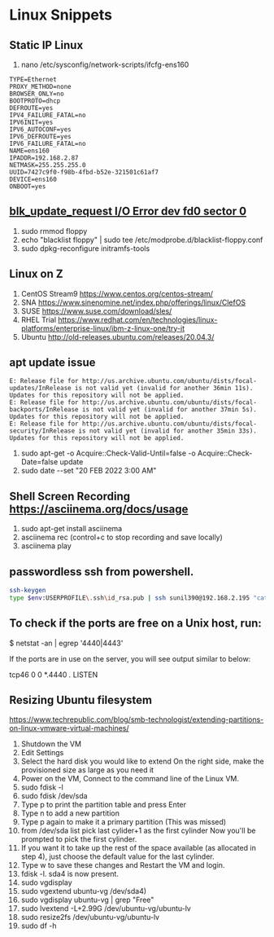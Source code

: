 # Linux Snippets

## Static IP Linux
1. nano /etc/sysconfig/network-scripts/ifcfg-ens160
```
TYPE=Ethernet
PROXY_METHOD=none
BROWSER_ONLY=no
BOOTPROTO=dhcp
DEFROUTE=yes
IPV4_FAILURE_FATAL=no
IPV6INIT=yes
IPV6_AUTOCONF=yes
IPV6_DEFROUTE=yes
IPV6_FAILURE_FATAL=no
NAME=ens160
IPADDR=192.168.2.87
NETMASK=255.255.255.0
UUID=7427c9f0-f98b-4fbd-b52e-321501c61af7
DEVICE=ens160
ONBOOT=yes
```

## [blk_update_request I/O Error dev fd0 sector 0 ](https://askubuntu.com/questions/719058/blk-update-request-i-o-error-dev-fd0-sector-0)

1. sudo rmmod floppy
2. echo "blacklist floppy" | sudo tee /etc/modprobe.d/blacklist-floppy.conf
3. sudo dpkg-reconfigure initramfs-tools

## Linux on Z

1. CentOS Stream9 https://www.centos.org/centos-stream/
2. SNA https://www.sinenomine.net/index.php/offerings/linux/ClefOS
3. SUSE https://www.suse.com/download/sles/
4. RHEL Trial https://www.redhat.com/en/technologies/linux-platforms/enterprise-linux/ibm-z-linux-one/try-it
5. Ubuntu http://old-releases.ubuntu.com/releases/20.04.3/


## apt update issue
```
E: Release file for http://us.archive.ubuntu.com/ubuntu/dists/focal-updates/InRelease is not valid yet (invalid for another 36min 11s). Updates for this repository will not be applied.
E: Release file for http://us.archive.ubuntu.com/ubuntu/dists/focal-backports/InRelease is not valid yet (invalid for another 37min 5s). Updates for this repository will not be applied.
E: Release file for http://us.archive.ubuntu.com/ubuntu/dists/focal-security/InRelease is not valid yet (invalid for another 35min 33s). Updates for this repository will not be applied.
```


1. sudo apt-get -o Acquire::Check-Valid-Until=false -o Acquire::Check-Date=false update
2. sudo date --set "20 FEB 2022 3:00 AM"




## Shell Screen Recording <https://asciinema.org/docs/usage>

1. sudo apt-get install asciinema
2. asciinema rec  (control+c to stop recording and save locally)
3. asciinema play 

## passwordless ssh from powershell.

```bash
ssh-keygen
type $env:USERPROFILE\.ssh\id_rsa.pub | ssh sunil390@192.168.2.195 "cat >> .ssh/authorized_keys"
```

## To check if the ports are free on a Unix host, run:

$ netstat -an | egrep '4440|4443'

If the ports are in use on the server, you will see output similar to below:

tcp46      0      0  *.4440                 *.*                    LISTEN

## Resizing Ubuntu filesystem

<https://www.techrepublic.com/blog/smb-technologist/extending-partitions-on-linux-vmware-virtual-machines/>

1. Shutdown the VM
2. Edit Settings
3. Select the hard disk you would like to extend On the right side, make the provisioned size as large as you need it
4. Power on the VM, Connect to the command line of the Linux VM.
5. sudo fdisk -l
6. sudo fdisk /dev/sda 
7. Type p to print the partition table and press Enter
8. Type n to add a new partition
9. Type p again to make it a primary partition (This was missed)
10. from /dev/sda list pick last cylider+1 as the first cylinder Now you'll be prompted to pick the first cylinder.
11. If you want it to take up the rest of the space available (as allocated in step 4), just choose the default value for the last cylinder.
12. Type w to save these changes and Restart the VM and login.
13. fdisk -l. sda4 is now present.
14. sudo vgdisplay
15. sudo vgextend ubuntu-vg /dev/sda4)
16. sudo vgdisplay ubuntu-vg | grep "Free"
17. sudo lvextend  -L+2.99G /dev/ubuntu-vg/ubuntu-lv
18. sudo resize2fs /dev/ubuntu-vg/ubuntu-lv
19. sudo df -h
